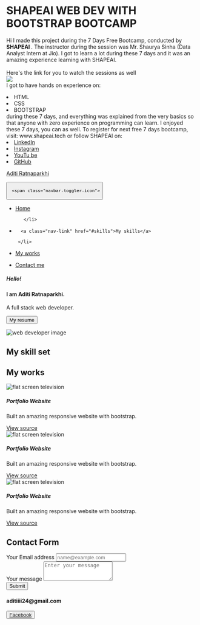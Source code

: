 # SHAPEAI WEB DEV WITH BOOTSTRAP BOOTCAMP
Hi I made this project during the 7 Days Free Bootcamp, conducted by <b> SHAPEAI
</b>.
The instructor during the session was Mr. Shaurya Sinha (Data Analyst Intern at Jio). I got to
learn a lot during these 7 days and it was an amazing experience learning with SHAPEAI.
<br><br>Here's the link for you to watch the sessions as well<br>
<a href="https://www.youtube.com/playlist?list=PL7zl8TDRnbumsiEeX4lkDw5D_NZ1WVEy3"> <img src="https://github.com/ShapeAI/PYTHON-AND-DATA-ANALYTICS/blob/main/YOUTUBE%20THUMBNAIL.png"> </a>
<br>I got to have hands on experience on:
<li>HTML
<li>CSS
<li>BOOTSTRAP
<br>during these 7 days, and everything was explained from the very basics so that
anyone with zero experience on programming can learn.
I enjoyed these 7 days, you can as well. To register for next free 7 days bootcamp, visit:
www.shapeai.tech
or follow SHAPEAI on:
<li><a href=
"https://in.linkedin.com/company/shapeai">LinkedIn</a>
<li><a href=
"https://www.instagram.com/shape.ai/?hl=en">Instagram</a>
<li><a
href=
"https://www.youtube.com/channel/UCTUvDLTW9meuDXWcbmISPdA">YouTu
be</a>
<li><a href=
"https://github.com/shapeai">GitHub</a>


  
  
  <!DOCTYPE html>

<html>

<head>


<link href="https://cdn.jsdelivr.net/npm/bootstrap@5.0.1/dist/css/bootstrap.min.css" rel="stylesheet" integrity="sha384-+0n0xVW2eSR5OomGNYDnhzAbDsOXxcvSN1TPprVMTNDbiYZCxYbOOl7+AMvyTG2x" crossorigin="anonymous">


</head>

<body>

<!--navbar-->
<nav class="navbar sticky-top navbar-expand-lg navbar-light bg-info">

  <div class="container-fluid">
  
  <a class="navbar-brand" href="#">Aditi Ratnaparkhi</a>

   <button class="navbar-toggler" type="button" data-bs-toggle="collapse" data-bs-target="#navbarSupportedContent" aria-controls="navbarSupportedContent" aria-expanded="false" aria-label="Toggle navigation">
 
     <span class="navbar-toggler-icon">
</span>
   
 </button>
   
 <div class="collapse navbar-collapse" id="navbarSupportedContent">
   
   <ul class="navbar-nav me-auto mb-2 mb-lg-0">
     
   <li class="nav-item">
        
  <a class="nav-link active" aria-current="page" href="#hero">Home</a>
 
       </li>
       
<li class="nav-item">
    
      <a class="nav-link" href="#skills">My skills</a>
   
     </li>

<li class="nav-item">
        
  <a class="nav-link" href="#works">My works</a>
       
 </li>

<li class="nav-item">
         
 <a class="nav-link" href="#contact">Contact me</a>
       
 </li>

       
       
     
 </ul>
      
    
</div>
 
 </div>

</nav>

<script src="https://cdn.jsdelivr.net/npm/bootstrap@5.0.1/dist/js/bootstrap.bundle.min.js" integrity="sha384-gtEjrD/SeCtmISkJkNUaaKMoLD0//ElJ19smozuHV6z3Iehds+3Ulb9Bn9Plx0x4" crossorigin="anonymous">
</script>

<main class="container mt-3">

<section id="hero"
class="d-flex justify-content-sm-center
  align-items-center 
 flex-column-reverse gap-3
flex-md-row">
<!--Hero-->

<div class="d-flex justify-content-sm-center
align-items-center flex-column 
justify-content-md-start align-items-md-start">

<h5>Hello! </h5>

<h4>I am Aditi Ratnaparkhi. </h4>

<p>A full stack web developer.</p>

<button  class="btn btn-info btn-sm">My resume</button>

</div>


<div class="w-50 h-50 mx-auto">

<img src="https://i0.wp.com/distantjob.com/wp-content/uploads/2020/04/woman-coding-on-computer-scaled.jpg?fit=2560%2C1708&ssl=1"
 alt="web developer image"
 class="w-75 h-75 rounded-circle shadow">

</div>


</section>



<section id="skills" class="mt-4 p-4">

<!--My skills-->


<h1 class="text-center">My skill set </h1>


</section>

<section id="works" class="mt-4 p-4">

<!--My works-->
<h1 class="text-center"> My works </h1>

<div class="d-flex flex-column flex-md-row
 justify-content-md-evenly gap-3">

<div class="card mb-2 mt-4" >
  <img src="https://images.unsplash.com/photo-1503437313881-503a91226402?ixid=MnwxMjA3fDB8MHxwaG90by1wYWdlfHx8fGVufDB8fHx8&ixlib=rb-1.2.1&auto=format&fit=crop&w=889&q=80"
 class="card-img-top" alt="flat screen television">
  <div class="card-body">
    <h5 class="card-title">Portfolio Website</h5>
    <p class="card-text">Built an amazing responsive website with bootstrap.</p>
    <a href="#" class="btn btn-dark">View source</a>
  </div>
</div>






<div class="card mb-2 mt-4" >
  <img src="https://images.unsplash.com/photo-1503437313881-503a91226402?ixid=MnwxMjA3fDB8MHxwaG90by1wYWdlfHx8fGVufDB8fHx8&ixlib=rb-1.2.1&auto=format&fit=crop&w=889&q=80"
 class="card-img-top" alt="flat screen television">
  <div class="card-body">
    <h5 class="card-title">Portfolio Website</h5>
    <p class="card-text">Built an amazing responsive website with bootstrap.</p>
    <a href="#" class="btn btn-dark">View source</a>
  </div>
</div>


<div class="card mb-2 mt-4" >
  <img src="https://images.unsplash.com/photo-1503437313881-503a91226402?ixid=MnwxMjA3fDB8MHxwaG90by1wYWdlfHx8fGVufDB8fHx8&ixlib=rb-1.2.1&auto=format&fit=crop&w=889&q=80"
 class="card-img-top" alt="flat screen television">
  <div class="card-body">
    <h5 class="card-title">Portfolio Website</h5>
    <p class="card-text">Built an amazing responsive website with bootstrap.</p>
    <a href="#" class="btn btn-dark">View source</a>
  </div>
</div>
</div>

</section>


<section id="contact" class="mt-4 py-4">

<!--Contact me-->

<h1 class="text-center"> Contact Form </h1>
<div class="row">
<div class="col-sm col-md-8">
<form>

<div class="mb-3">
  <label for="exampleFormControlInput1" class="form-label"> Your Email address</label>
  <input type="email" required class="form-control" id="exampleFormControlInput1" placeholder="name@example.com">
</div>
<div class="mb-3">
  <label for="exampleFormControlTextarea1" class="form-label">Your message</label>
  <textarea class="form-control" id="exampleFormControlTextarea1" required placeholder="Enter your message"
rows="3"></textarea>
</div>
<button type="submit" class="btn btn-info">Submit</button>

</form>
</div>

<div class="col-sm col-md-4" >

<div class="mt-3">
<h4><i class="fas fa-at"></i> aditiiii24@gmail.com  </h4>
<button type="button" class="btn btn-link">
<a href=""> Facebook </a></button>

</div>


</section>


</main>

</body>

</html>

